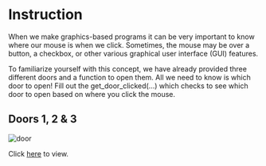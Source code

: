 # Instruction 

When we make graphics-based programs it can be very important to know where our mouse is when we click. Sometimes, the mouse may be over a button, a checkbox, or other various graphical user interface (GUI) features.

To familiarize yourself with this concept, we have already provided three different doors and a function to open them. All we need to know is which door to open! Fill out the get_door_clicked(...) which checks to see which door to open based on where you click the mouse.

## Doors 1, 2 & 3
![door](https://github.com/user-attachments/assets/5a87a347-807a-4ca9-bd00-2358f005b6c4)

Click [here](https://codeinplace.stanford.edu/cip4/share/V8CMMYOjX1B0mEckPkVc) to view. 
